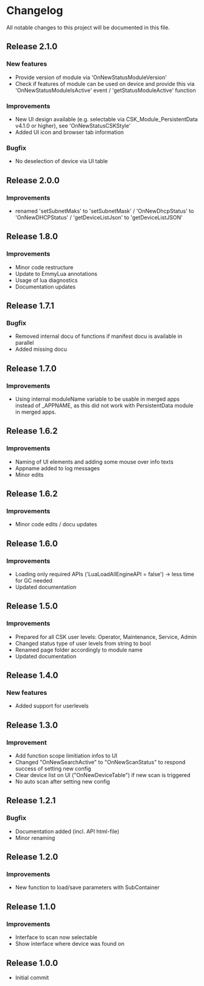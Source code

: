 # Changelog
All notable changes to this project will be documented in this file.

## Release 2.1.0

### New features
- Provide version of module via 'OnNewStatusModuleVersion'
- Check if features of module can be used on device and provide this via 'OnNewStatusModuleIsActive' event / 'getStatusModuleActive' function

### Improvements
- New UI design available (e.g. selectable via CSK_Module_PersistentData v4.1.0 or higher), see 'OnNewStatusCSKStyle'
- Added UI icon and browser tab information

### Bugfix
- No deselection of device via UI table

## Release 2.0.0

### Improvements
- renamed 'setSubnetMaks' to 'setSubnetMask' / 'OnNewDhcpStatus' to 'OnNewDHCPStatus' / 'getDeviceListJson' to 'getDeviceListJSON'

## Release 1.8.0

### Improvements
- Minor code restructure
- Update to EmmyLua annotations
- Usage of lua diagnostics
- Documentation updates

## Release 1.7.1

### Bugfix
- Removed internal docu of functions if manifest docu is available in parallel
- Added missing docu

## Release 1.7.0

### Improvements
- Using internal moduleName variable to be usable in merged apps instead of _APPNAME, as this did not work with PersistentData module in merged apps.

## Release 1.6.2

### Improvements
- Naming of UI elements and adding some mouse over info texts
- Appname added to log messages
- Minor edits

## Release 1.6.2

### Improvements
- Minor code edits / docu updates

## Release 1.6.0

### Improvements
- Loading only required APIs ('LuaLoadAllEngineAPI = false') -> less time for GC needed
- Updated documentation

## Release 1.5.0

### Improvements
- Prepared for all CSK user levels: Operator, Maintenance, Service, Admin
- Changed status type of user levels from string to bool
- Renamed page folder accordingly to module name
- Updated documentation

## Release 1.4.0

### New features
- Added support for userlevels

## Release 1.3.0

### Improvement
- Add function scope limitiation infos to UI
- Changed "OnNewSearchActive" to "OnNewScanStatus" to respond success of setting new config
- Clear device list on UI ("OnNewDeviceTable") if new scan is triggered
- No auto scan after setting new config

## Release 1.2.1

### Bugfix
- Documentation added (incl. API html-file)
- Minor renaming

## Release 1.2.0

### Improvements
- New function to load/save parameters with SubContainer

## Release 1.1.0

### Improvements
- Interface to scan now selectable
- Show interface where device was found on

## Release 1.0.0
- Initial commit